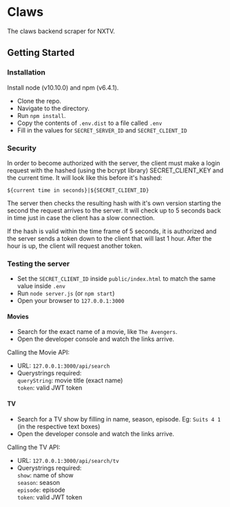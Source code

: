 # Claws

The claws backend scraper for NXTV.

## Getting Started

### Installation

Install node (v10.10.0) and npm (v6.4.1).
- Clone the repo.
- Navigate to the directory.
- Run `npm install`.
- Copy the contents of `.env.dist` to a file called `.env`
- Fill in the values for `SECRET_SERVER_ID` and `SECRET_CLIENT_ID`

### Security
In order to become authorized with the server, the client must make a login
request with the hashed (using the bcrypt library) SECRET_CLIENT_KEY and the 
current time. It will look like this before it's hashed: 

`${current time in seconds}|${SECRET_CLIENT_ID}`

The server then checks the resulting hash with it's own version starting the 
second the request arrives to the server. It will check up to 5 seconds back in 
time just in case the client has a slow connection.

If the hash is valid within the time frame of 5 seconds, it is authorized and 
the server sends a token down to the client that will last 1 hour. After the 
hour is up, the client will request another token.

### Testing the server

- Set the `SECRET_CLIENT_ID` inside `public/index.html` to match the same value inside `.env`
- Run `node server.js` (or `npm start`)
- Open your browser to `127.0.0.1:3000`

#### Movies
- Search for the exact name of a movie, like `The Avengers`.
- Open the developer console and watch the links arrive.

Calling the Movie API:
- URL: `127.0.0.1:3000/api/search`
- Querystrings required: <br>
    `queryString`: movie title (exact name) <br>
    `token`: valid JWT token


#### TV
- Search for a TV show by filling in name, season, episode. Eg: `Suits 4 1` (in the respective text boxes)
- Open the developer console and watch the links arrive.

Calling the TV API:
- URL: `127.0.0.1:3000/api/search/tv`
- Querystrings required: <br>
    `show`: name of show <br>
    `season`: season <br>
    `episode`: episode <br>
    `token`: valid JWT token
